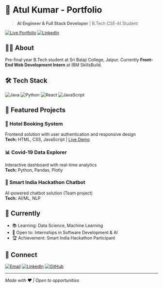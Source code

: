 # 🚀 Atul Kumar - Portfolio

> **AI Engineer & Full Stack Developer** | B.Tech CSE-AI Student

[![Live Portfolio](https://img.shields.io/badge/Portfolio-Live-brightgreen)](https://atulsain011.github.io/portfolio)
[![LinkedIn](https://img.shields.io/badge/LinkedIn-Connect-blue)](https://linkedin.com/in/atul-kumar-b4b33431a)

## 👨‍💻 About
Pre-final year B.Tech student at Sri Balaji College, Jaipur. Currently **Front-End Web Development Intern** at IBM SkillsBuild.

## 🛠️ Tech Stack
![Java](https://img.shields.io/badge/Java-ED8B00?style=flat&logo=java&logoColor=white)
![Python](https://img.shields.io/badge/Python-3776AB?style=flat&logo=python&logoColor=white)
![React](https://img.shields.io/badge/React-20232A?style=flat&logo=react&logoColor=61DAFB)
![JavaScript](https://img.shields.io/badge/JavaScript-F7DF1E?style=flat&logo=javascript&logoColor=black)

## 🚀 Featured Projects

### 🏨 Hotel Booking System
Frontend solution with user authentication and responsive design  
**Tech:** HTML, CSS, JavaScript | [Live Demo](https://lnkd.in/gQBmw_n2)

### 📊 Covid-19 Data Explorer  
Interactive dashboard with real-time analytics  
**Tech:** Python, Pandas, Plotly

### 🤖 Smart India Hackathon Chatbot
AI-powered chatbot solution (Team project)  
**Tech:** AI/ML, NLP

## 🎯 Currently
- 📚 Learning: Data Science, Machine Learning
- 💼 Open to: Internships in Software Development & AI
- 🏆 Achievement: Smart India Hackathon Participant

## 📱 Connect
[![Email](https://img.shields.io/badge/Email-D14836?style=flat&logo=gmail&logoColor=white)](mailto:atulsain0454@gmail.com)
[![LinkedIn](https://img.shields.io/badge/LinkedIn-0077B5?style=flat&logo=linkedin&logoColor=white)](https://linkedin.com/in/atul-kumar-b4b33431a)
[![GitHub](https://img.shields.io/badge/GitHub-100000?style=flat&logo=github&logoColor=white)](https://github.com/atulsain011)

---
*Made with ❤️ | Open to opportunities*
